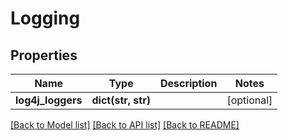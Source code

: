 # Logging

## Properties
Name | Type | Description | Notes
------------ | ------------- | ------------- | -------------
**log4j_loggers** | **dict(str, str)** |  | [optional] 

[[Back to Model list]](../README.md#documentation-for-models) [[Back to API list]](../README.md#documentation-for-api-endpoints) [[Back to README]](../README.md)


